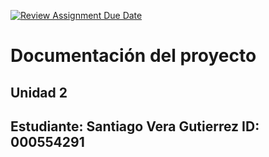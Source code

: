 [![Review Assignment Due Date](https://classroom.github.com/assets/deadline-readme-button-22041afd0340ce965d47ae6ef1cefeee28c7c493a6346c4f15d667ab976d596c.svg)](https://classroom.github.com/a/e28MnG35)
# Documentación del proyecto
## Unidad 2

Estudiante:  Santiago Vera Gutierrez
ID:  000554291
---
